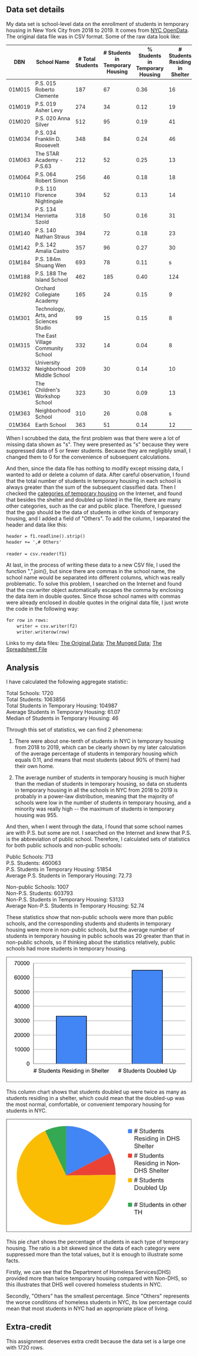 ## Data set details

My data set is school-level data on the enrollment of students in temporary housing in New York City from 2018 to 2019. It comes from [NYC OpenData](https://data.cityofnewyork.us/Education/2018-2019-Students-in-Temporary-Housing-School-Lev/8iee-pzu6). The original data file was in CSV format. Some of the raw data look like:

| DBN    | School Name                           | # Total Students | # Students in Temporary Housing | % Students in Temporary Housing | # Students Residing in Shelter | # Residing in DHS Shelter | # Residing in Non-DHS Shelter | # Doubled Up |
| ------ | ------------------------------------- | ---------------- | ------------------------------- | ------------------------------- | ------------------------------ | ------------------------- | ----------------------------- | ------------ |
| 01M015 | P.S. 015 Roberto Clemente             | 187              | 67                              | 0.36                            | 16                             | 6                         | 10                            | 49           |
| 01M019 | P.S. 019 Asher Levy                   | 274              | 34                              | 0.12                            | 19                             | s                         | s                             | 15           |
| 01M020 | P.S. 020 Anna Silver                  | 512              | 95                              | 0.19                            | 41                             | 26                        | 15                            | 51           |
| 01M034 | P.S. 034 Franklin D. Roosevelt        | 348              | 84                              | 0.24                            | 46                             | 34                        | 12                            | 38           |
| 01M063 | The STAR Academy - P.S.63             | 212              | 52                              | 0.25                            | 13                             | s                         | s                             | 37           |
| 01M064 | P.S. 064 Robert Simon                 | 256              | 46                              | 0.18                            | 18                             | s                         | s                             | 25           |
| 01M110 | P.S. 110 Florence Nightingale         | 394              | 52                              | 0.13                            | 14                             | s                         | s                             | 37           |
| 01M134 | P.S. 134 Henrietta Szold              | 318              | 50                              | 0.16                            | 31                             | 24                        | 7                             | 17           |
| 01M140 | P.S. 140 Nathan Straus                | 394              | 72                              | 0.18                            | 23                             | 17                        | 6                             | 48           |
| 01M142 | P.S. 142 Amalia Castro                | 357              | 96                              | 0.27                            | 30                             | s                         | s                             | 62           |
| 01M184 | P.S. 184m Shuang Wen                  | 693              | 78                              | 0.11                            | s                              | s                         | s                             | 74           |
| 01M188 | P.S. 188 The Island School            | 462              | 185                             | 0.40                            | 124                            | 104                       | 20                            | 58           |
| 01M292 | Orchard Collegiate Academy            | 165              | 24                              | 0.15                            | 9                              | s                         | s                             | 12           |
| 01M301 | Technology, Arts, and Sciences Studio | 99               | 15                              | 0.15                            | 8                              | s                         | s                             | 6            |
| 01M315 | The East Village Community School     | 332              | 14                              | 0.04                            | 8                              | s                         | s                             | 6            |
| 01M332 | University Neighborhood Middle School | 209              | 30                              | 0.14                            | 10                             | s                         | s                             | 18           |
| 01M361 | The Children's Workshop School        | 323              | 30                              | 0.09                            | 13                             | s                         | s                             | 14           |
| 01M363 | Neighborhood School                   | 310              | 26                              | 0.08                            | s                              | s                         | s                             | 23           |
| 01M364 | Earth School                          | 363              | 51                              | 0.14                            | 12                             | s                         | s                             | 38           |
             
When I scrubbed the data, the first problem was that there were a lot of missing data shown as "s". They were presented as "s" because they were suppressed data of 5 or fewer students. Because they are negligibly small, I changed them to 0 for the convenience of subsequent calculations.

And then, since the data file has nothing to modify except missing data, I wanted to add or delete a column of data. After careful observation, I found that the total number of students in temporary housing in each school is always greater than the sum of the subsequent classified data. Then I checked the [categories of temporary housing](https://www.schools.nyc.gov/school-life/special-situations/students-in-temporary-housing) on the Internet, and found that besides the shelter and doubled up listed in the file, there are many other categories, such as the car and public place. Therefore, I guessed that the gap should be the data of students in other kinds of temporary housing, and I added a field of "Others". To add the column, I separated the header and data like this:

```
header = f1.readline().strip()  
header += ',# Others'  

reader = csv.reader(f1)
```

At last, in the process of writing these data to a new CSV file, I used the function ",".join(), but since there are commas in the school name, the school name would be separated into different columns, which was really problematic. To solve this problem, I searched on the Internet and found that the csv.writer object automatically escapes the comma by enclosing the data item in double quotes. Since those school names with commas were already enclosed in double quotes in the original data file, I just wrote the code in the following way:

```
for row in rows:  
    writer = csv.writer(f2)  
    writer.writerow(row)  
```

Links to my data files:
[The Original Data](data/temporaryhousing1819.csv); 
[The Munged Data](data/clean_data.csv);
[The Spreadsheet File](data/clean_data.xlsx)  


## Analysis

I have calculated the following aggregate statistic:

Total Schools: 1720  
Total Students: 1063856  
Total Students in Temporary Housing: 104987  
Average Students in Temporary Housing: 61.07  
Median of Students in Temporary Housing: 46  

Through this set of statistics, we can find 2 phenomena:

1. There were about one-tenth of students in NYC in temporary housing from 2018 to 2019, which can be clearly shown by my later calculation of the average percentage of students in temporary housing which equals 0.11, and means that most students (about 90% of them) had their own home.

2. The average number of students in temporary housing is much higher than the median of students in temporary housing, so data on students in temporary housing in all the schools in NYC from 2018 to 2019 is probably in a power-law distribution, meaning that the majority of schools were low in the number of students in temporary housing, and a minority was really high -- the maximum of students in temporary housing was 955.

And then, when I went through the data, I found that some school names are with P.S. but some are not. I searched on the Internet and knew that P.S. is the abbreviation of public school. Therefore, I calculated sets of statistics for both public schools and non-public schools:

Public Schools: 713  
P.S. Students: 460063  
P.S. Students in Temporary Housing: 51854  
Average P.S. Students in Temporary Housing: 72.73  

Non-public Schools: 1007  
Non-P.S. Students: 603793  
Non-P.S. Students in Temporary Housing: 53133  
Average Non-P.S. Students in Temporary Housing: 52.74  

These statistics show that non-public schools were more than public schools, and the corresponding students and students in temporary housing were more in non-public schools, but the average number of students in temporary housing in public schools was 20 greater than that in non-public schools, so if thinking about the statistics relatively, public schools had more students in temporary housing. 

![COLUMN.png](COLUMN.png)

This column chart shows that students doubled up were twice as many as students residing in a shelter, which could mean that the doubled-up was the most normal, comfortable, or convenient temporary housing for students in NYC.

![PIE.png](PIE.png)

This pie chart shows the percentage of students in each type of temporary housing. The ratio is a bit skewed since the data of each category were suppressed more than the total values, but it is enough to illustrate some facts.

Firstly, we can see that the Department of Homeless Services(DHS) provided more than twice temporary housing compared with Non-DHS, so this illustrates that DHS well covered homeless students in NYC.

Secondly, "Others" has the smallest percentage. Since "Others" represents the worse conditions of homeless students in NYC, its low percentage could mean that most students in NYC had an appropriate place of living.


## Extra-credit

This assignment deserves extra credit because the data set is a large one with 1720 rows.
